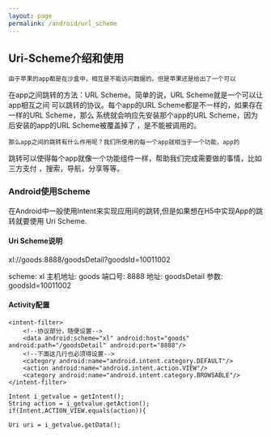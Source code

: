 ```yaml
---
layout: page
permalink: /android/url_scheme
---
```

## Uri-Scheme介绍和使用
    由于苹果的app都是在沙盒中，相互是不能访问数据的。但是苹果还是给出了一个可以
在app之间跳转的方法：URL Scheme。简单的说，URL Scheme就是一个可以让app相互之间
可以跳转的协议。每个app的URL Scheme都是不一样的，如果存在一样的URL Scheme，那么
系统就会响应先安装那个app的URL Scheme，因为后安装的app的URL Scheme被覆盖掉了
，是不能被调用的。

    那么app之间的跳转有什么作用呢？我们所使用的每一个app就相当于一个功能，app的
跳转可以使得每个app就像一个功能组件一样，帮助我们完成需要做的事情，比如三方支付
，搜索，导航，分享等等。

### Android使用Scheme
在Android中一般使用Intent来实现应用间的跳转,但是如果想在H5中实现App的跳转就要使用
Uri Scheme.

#### Uri Scheme说明
xl://goods:8888/goodsDetail?goodsId=10011002

scheme: xl
主机地址: goods
端口号: 8888
地址: goodsDetail
参数: goodsId=10011002


#### Activity配置
	<intent-filter>
		<!--协议部分，随便设置-->
		<data android:scheme="xl" android:host="goods" android:path="/goodsDetail" android:port="8888"/>
        <!--下面这几行也必须得设置-->
        <category android:name="android.intent.category.DEFAULT"/>
        <action android:name="android.intent.action.VIEW"/>
        <category android:name="android.intent.category.BROWSABLE"/>
    </intent-filter>

	Intent i_getvalue = getIntent();
	String action = i_getvalue.getAction();
	if(Intent.ACTION_VIEW.equals(action)){
	
	Uri uri = i_getvalue.getData();
